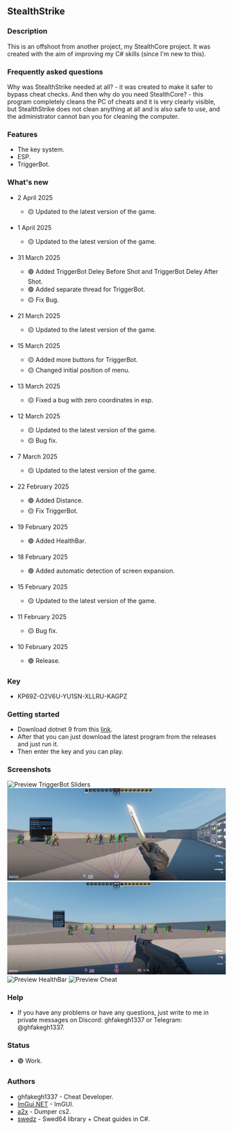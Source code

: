 ## StealthStrike

### Description
This is an offshoot from another project, my StealthCore project.
It was created with the aim of improving my C# skills (since I'm new to this).

### Frequently asked questions
Why was StealthStrike needed at all? - it was created to make it safer to bypass cheat checks. And then why do you need StealthCore? - this program completely cleans the PC of cheats and it is very clearly visible, but StealthStrike does not clean anything at all and is also safe to use, and the administrator cannot ban you for cleaning the computer.

### Features
- The key system.
- ESP.
- TriggerBot.

### What's new
* 2 April 2025
  * 🟡 Updated to the latest version of the game.

* 1 April 2025
  * 🟡 Updated to the latest version of the game.

* 31 March 2025
  * 🟢 Added TriggerBot Deley Before Shot and TriggerBot Deley After Shot.
  * 🟢 Added separate thread for TriggerBot.
  * 🟡 Fix Bug.

* 21 March 2025
  * 🟡 Updated to the latest version of the game.

* 15 March 2025
  * 🟡 Added more buttons for TriggerBot.
  * 🟡 Changed initial position of menu.

* 13 March 2025
  * 🟡 Fixed a bug with zero coordinates in esp.

* 12 March 2025
  * 🟡 Updated to the latest version of the game.
  * 🟡 Bug fix.

* 7 March 2025
  * 🟡 Updated to the latest version of the game.

* 22 February 2025
  * 🟢 Added Distance.
  * 🟡 Fix TriggerBot.

* 19 February 2025
  * 🟢 Added HealthBar.

* 18 February 2025
  * 🟢 Added automatic detection of screen expansion.

* 15 February 2025
  * 🟡 Updated to the latest version of the game.

* 11 February 2025
  * 🟡 Bug fix.

* 10 February 2025
  * 🟢 Release.

### Key
  * KP69Z-O2V6U-YU1SN-XLLRU-KAGPZ

### Getting started
- Download dotnet 9 from this [link](https://dotnet.microsoft.com/en-us/download/dotnet/9.0).
- After that you can just download the latest program from the releases and just run it.
- Then enter the key and you can play.

### Screenshots
![Preview TriggerBot Sliders](https://github.com/ghfakegh1337/StealthStrike/blob/main/assets/prevtriggerbotsliders.png?raw=true)
![Preview TriggerBot Keys](https://github.com/ghfakegh1337/StealthStrike/blob/main/assets/prevtriggerbotkeys.png?raw=true)
![Preview HealthBar](https://github.com/ghfakegh1337/StealthStrike/blob/main/assets/prevdistance.png?raw=true)
![Preview HealthBar](https://github.com/ghfakegh1337/StealthStrike/blob/main/assets/prevhealthbar.png?raw=true)
![Preview Cheat](https://github.com/ghfakegh1337/StealthStrike/blob/main/assets/prev.png?raw=true)

### Help
- If you have any problems or have any questions, just write to me in private messages on Discord: ghfakegh1337 or Telegram: @ghfakegh1337.

### Status
- 🟢 Work.

### Authors
- ghfakegh1337 - Cheat Developer.
- [ImGui.NET](https://github.com/ImGuiNET/ImGui.NET) - ImGUI.
- [a2x](https://github.com/a2x/cs2-dumper) - Dumper cs2.
- [swedz](https://www.youtube.com/@SwedishTwat) - Swed64 library + Cheat guides in C#.
